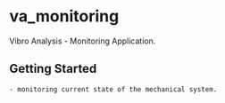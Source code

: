 # va_monitoring

Vibro Analysis - Monitoring Application.

## Getting Started

    - monitoring current state of the mechanical system.